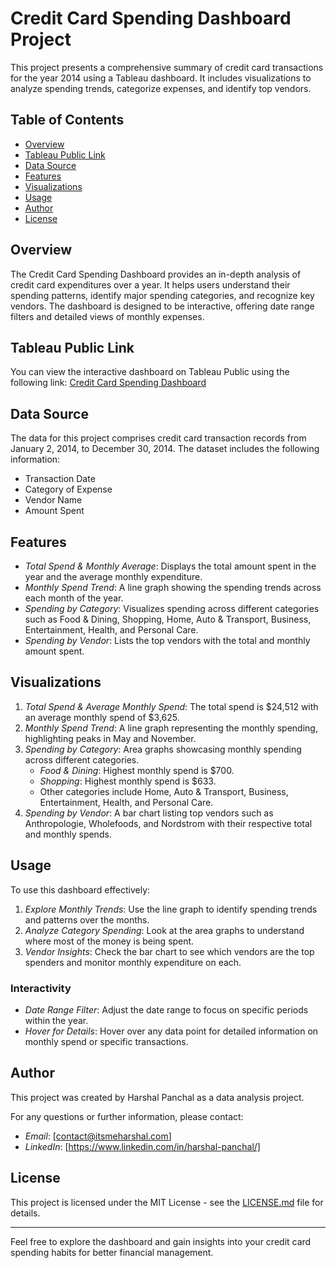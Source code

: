 # Credit Card Spending Dashboard Project

This project presents a comprehensive summary of credit card transactions for the year 2014 using a Tableau dashboard. It includes visualizations to analyze spending trends, categorize expenses, and identify top vendors.

## Table of Contents
- [Overview](#overview)
- [Tableau Public Link](#tableau-public-link)
- [Data Source](#data-source)
- [Features](#features)
- [Visualizations](#visualizations)
- [Usage](#usage)
- [Author](#author)
- [License](#license)

## Overview
The Credit Card Spending Dashboard provides an in-depth analysis of credit card expenditures over a year. It helps users understand their spending patterns, identify major spending categories, and recognize key vendors. The dashboard is designed to be interactive, offering date range filters and detailed views of monthly expenses.

## Tableau Public Link
You can view the interactive dashboard on Tableau Public using the following link: [Credit Card Spending Dashboard](https://public.tableau.com/app/profile/harshal1110/viz/CanadasCreditDefaultPredictor/Dashboard1)

## Data Source
The data for this project comprises credit card transaction records from January 2, 2014, to December 30, 2014. The dataset includes the following information:
- Transaction Date
- Category of Expense
- Vendor Name
- Amount Spent

## Features
- *Total Spend & Monthly Average*: Displays the total amount spent in the year and the average monthly expenditure.
- *Monthly Spend Trend*: A line graph showing the spending trends across each month of the year.
- *Spending by Category*: Visualizes spending across different categories such as Food & Dining, Shopping, Home, Auto & Transport, Business, Entertainment, Health, and Personal Care.
- *Spending by Vendor*: Lists the top vendors with the total and monthly amount spent.

## Visualizations
1. *Total Spend & Average Monthly Spend*: The total spend is $24,512 with an average monthly spend of $3,625.
2. *Monthly Spend Trend*: A line graph representing the monthly spending, highlighting peaks in May and November.
3. *Spending by Category*: Area graphs showcasing monthly spending across different categories.
   - *Food & Dining*: Highest monthly spend is $700.
   - *Shopping*: Highest monthly spend is $633.
   - Other categories include Home, Auto & Transport, Business, Entertainment, Health, and Personal Care.
4. *Spending by Vendor*: A bar chart listing top vendors such as Anthropologie, Wholefoods, and Nordstrom with their respective total and monthly spends.

## Usage
To use this dashboard effectively:
1. *Explore Monthly Trends*: Use the line graph to identify spending trends and patterns over the months.
2. *Analyze Category Spending*: Look at the area graphs to understand where most of the money is being spent.
3. *Vendor Insights*: Check the bar chart to see which vendors are the top spenders and monitor monthly expenditure on each.

### Interactivity
- *Date Range Filter*: Adjust the date range to focus on specific periods within the year.
- *Hover for Details*: Hover over any data point for detailed information on monthly spend or specific transactions.


## Author
This project was created by Harshal Panchal as a data analysis project.

For any questions or further information, please contact:
- *Email*: [contact@itsmeharshal.com]
- *LinkedIn*: [https://www.linkedin.com/in/harshal-panchal/]

## License
This project is licensed under the MIT License - see the [LICENSE.md](LICENSE.md) file for details.

---

Feel free to explore the dashboard and gain insights into your credit card spending habits for better financial management.
